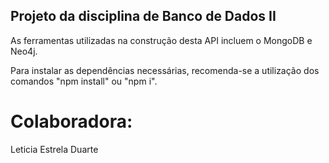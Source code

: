 ## Projeto da disciplina de Banco de Dados II
As ferramentas utilizadas na construção desta API incluem o MongoDB e Neo4j.

Para instalar as dependências necessárias, recomenda-se a utilização dos comandos "npm install" ou "npm i".

# Colaboradora:
Leticia Estrela Duarte
